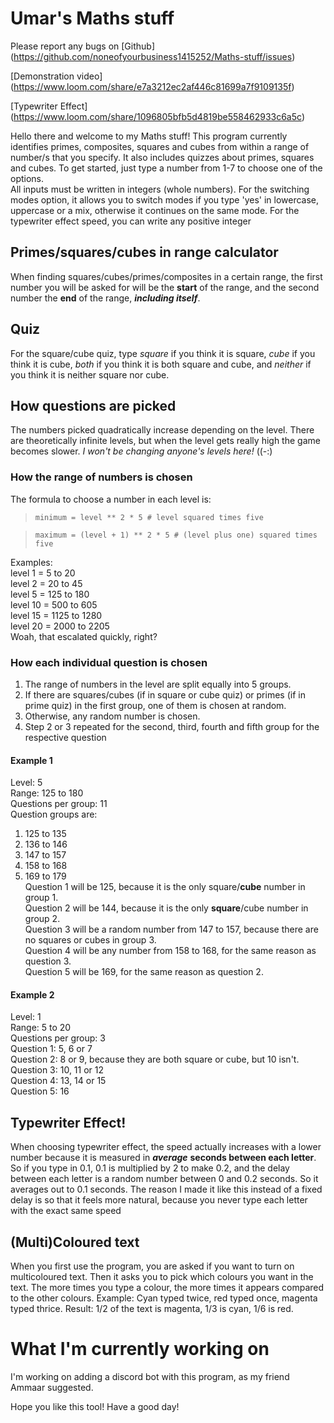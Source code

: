 # Umar's Maths stuff
Please report any bugs on [Github] 
(https://github.com/noneofyourbusiness1415252/Maths-stuff/issues) 

[Demonstration video] (https://www.loom.com/share/e7a3212ec2af446c81699a7f9109135f)

[Typewriter Effect] (https://www.loom.com/share/1096805bfb5d4819be558462933c6a5c)

Hello there and welcome to my Maths stuff!
This program currently identifies primes, composites, squares and cubes from within a range of number/s that you specify. It also includes quizzes about primes, squares and cubes.
To get started, just type a number from 1-7 to choose one of the options.   
All inputs must be written in integers (whole numbers). For the switching modes option, it allows you to switch modes if you type 'yes' in lowercase, uppercase or a mix, otherwise it continues on the same mode. For the typewriter effect speed, you can write any positive integer
## Primes/squares/cubes in range calculator
When finding squares/cubes/primes/composites in a certain range, the first number you will be asked for will be the **start** of the range, and the second number the **end** of the range, ***including itself***.
## Quiz  
For the square/cube quiz, type *square* if you think it is square, *cube* if you think it is cube, *both* if you think it is both square and cube, and *neither* if you think it is neither square nor cube.
## How questions are picked
The numbers picked quadratically increase depending on the level. There are theoretically infinite levels, but when the level gets really high the game becomes slower. *I won't be changing anyone's levels here!* ((-:)
### How the range of numbers is chosen
The formula to choose a number in each level is:
> `minimum = level ** 2 * 5 # level squared times five`

> `maximum = (level + 1) ** 2 * 5 # (level plus one) squared times five`

Examples:  
level 1 = 5 to 20  
level 2 = 20 to 45  
level 5 = 125 to 180  
level 10 = 500 to 605  
level 15 = 1125 to 1280  
level 20 = 2000 to 2205  
Woah, that escalated quickly, right?
### How each individual question is chosen
1. The range of numbers in the level are split equally into 5 groups.
2. If there are squares/cubes (if in square or cube quiz) or primes (if in prime quiz) in the first group, one of them is chosen at random.
3. Otherwise, any random number is chosen.
4. Step 2 or 3 repeated for the second, third, fourth and fifth group for the respective question
#### Example 1
Level: 5  
Range: 125 to 180  
Questions per group: 11  
Question groups are:  
1. 125 to 135  
2. 136 to 146  
3. 147 to 157  
4. 158 to 168  
5. 169 to 179  
Question 1 will be 125, because it is the only square/**cube** number in group 1.  
Question 2 will be 144, because it is the only **square**/cube number in group 2.  
Question 3 will be a random number from 147 to 157, because there are no squares or cubes in group 3.  
Question 4 will be any number from 158 to 168, for the same reason as question 3.   
Question 5 will be 169, for the same reason as question 2. 
#### Example 2
Level: 1  
Range: 5 to 20  
Questions per group: 3  
Question 1: 5, 6 or 7  
Question 2: 8 or 9, because they are both square or cube, but 10 isn't.  
Question 3: 10, 11 or 12  
Question 4: 13, 14 or 15  
Question 5: 16

## Typewriter Effect!
When choosing typewriter effect, the speed actually increases with a lower number because it is measured in ***average*** **seconds between each letter**.
So if you type in 0.1, 0.1 is multiplied by 2 to make 0.2, and the delay between each letter is a random number between 0 and 0.2 seconds. So it averages out to 0.1 seconds. 
The reason I made it like this instead of a fixed delay is so that it feels more natural, because you never type each letter with the exact same speed
## (Multi)Coloured text  
When you first use the program, you are asked if you want to turn on multicoloured text. Then it asks you to pick which colours you want in the text. The more times you type a colour, the more times it appears compared to the other colours. 
Example:
Cyan typed twice, red typed once, magenta typed thrice. Result: 1/2 of the text is magenta, 1/3 is cyan, 1/6 is red. 
# What I'm currently working on
I'm working on adding a discord bot with this program, as my friend Ammaar suggested.

Hope you like this tool! Have a good day!

  

